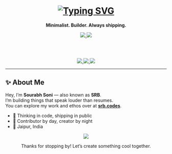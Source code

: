 <div align="center">
  <h1>
    <a href="https://git.io/typing-svg">
      <img src="https://readme-typing-svg.herokuapp.com?font=Fira+Code&weight=600&size=30&duration=3000&pause=1000&color=0969DA&center=true&vCenter=true&random=false&width=600&height=70&lines=Hey%2C+I'm+Sourabh+%7C+aka+SRB;Crafting+with+code+daily+%F0%9F%92%BB;Follow+along+at+srb.codes" alt="Typing SVG" />
    </a>
  </h1>

  <p><strong>Minimalist. Builder. Always shipping.</strong></p>

  <a href="https://github.com/sourabhs701">
    <img src="https://img.shields.io/github/followers/sourabhs701?logo=github&style=for-the-badge&color=0891b2&labelColor=1c1917" />
  </a>
  <a href="https://api.visitorbadge.io/api/visitors?path=sourabhs701&labelColor=0969DA&countColor=2ccce4">
    <img src="https://api.visitorbadge.io/api/visitors?path=sourabhs701&labelColor=0a0209&countColor=0969DA&labelStyle=upper" />
  </a>

  <br /><br />

  <a href="https://srb.codes/">
    <img src="https://img.shields.io/badge/Visit-srb.codes-FF5722?style=for-the-badge&logo=google-chrome&logoColor=white" />
  </a>
  <a href="https://github.com/sourabhs701">
    <img src="https://img.shields.io/badge/GitHub-Commits-000000?style=for-the-badge&logo=github&logoColor=white" />
  </a>
  <a href="mailto:sourabhs701@gmail.com">
    <img src="https://img.shields.io/badge/Email-Me-D14836?style=for-the-badge&logo=gmail&logoColor=white" />
  </a>
</div>

---

## ✨ About Me

Hey, I’m **Sourabh Soni** — also known as **SRB**.  
I’m building things that speak louder than resumes.  
You can explore my work and ethos over at **[srb.codes](https://srb.codes/)**.

- 🧠 Thinking in code, shipping in public  
- 🧩 Contributor by day, creator by night  
- 📍 Jaipur, India


<div align="center">
  <img src="https://profile-counter.glitch.me/sourabhs701/count.svg" />
  <p>Thanks for stopping by! Let’s create something cool together.</p>
</div>
